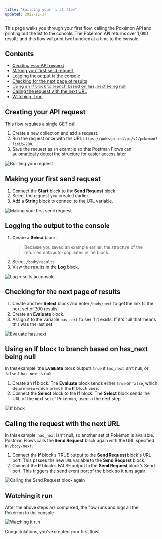 ```yaml
---
title: "Building your first flow"
updated: 2022-11-17
---
```


This page walks you through your first flow, calling the Pokémon API and printing out the list to the console. The Pokémon API returns over 1,000 results and this flow will print two hundred at a time to the console.

## Contents

<!-- vale Postman.Spelling = NO -->

* [Creating your API request](#creating-your-api-request)
* [Making your first send request](#making-your-first-send-request)
* [Logging the output to the console](#logging-the-output-to-the-console)
* [Checking for the next page of results](#checking-for-the-next-page-of-results)
* [Using an If block to branch based on has_next being null](#using-an-if-block-to-branch-based-on-has_next-being-null)
* [Calling the request with the next URL](#calling-the-request-with-the-next-url)
* [Watching it run](#watching-it-run)

<!-- vale Postman.Spelling = YES -->

## Creating your API request

This flow requires a single GET call.

1. Create a new collection and add a request.
1. Run the request once with the URL `https://pokeapi.co/api/v2/pokemon?limit=200`.
1. Save the request as an example so that Postman Flows can automatically detect the structure for easier access later.

![Building your request](https://assets.postman.com/postman-labs-docs/building-your-first-flow/first-api-request.gif)

## Making your first send request

1. Connect the **Start** block to the **Send Request** block.
1. Select the request you created earlier.
1. Add a **String** block to connect to the URL variable.

![Making your first send request](https://assets.postman.com/postman-labs-docs/building-your-first-flow/first-send-request.gif)

## Logging the output to the console

1. Create a **Select** block.
    > Because you saved an example earlier, the structure of the returned data auto-populates in the block.
1. Select `/body/results`.
1. View the results in the **Log** block.

![Log results to console](https://assets.postman.com/postman-labs-docs/building-your-first-flow/first-log-to-console.gif)

## Checking for the next page of results

1. Create another **Select** block and enter `/body/next` to get the link to the next set of 200 results.
1. Create an **Evaluate** block.
1. Assign it to the variable `has_next` to see if it exists. If it's null that means this was the last set.

<!-- vale Postman.Spelling = NO -->

![Evaluate has_next](https://assets.postman.com/postman-labs-docs/building-your-first-flow/first-check-for-next-result.gif)

## Using an If block to branch based on has_next being null

In this example, the **Evaluate** block outputs `true` if `has_next` isn't null, or `false` if `has_next` is null.

1. Create an **If** block. The **Evaluate** block sends either `true` or `false`, which determines which branch the **If** block uses.
1. Connect the **Select** block to the **If** block. The **Select** block sends the URL of the next set of Pokémon, used in the next step.

![**If** block](https://assets.postman.com/postman-labs-docs/building-your-first-flow/first-if-block.gif)

## Calling the request with the next URL

In this example, `has_next` isn't null, so another set of Pokémon is available. Postman Flows calls the **Send Request** block again with the URL specified in `/body/next`.

<!-- vale Postman.Spelling = YES -->

1. Connect the **If** block's TRUE output to the **Send Request** block's URL port. This passes the new `URL` variable to the **Send Request** block.
1. Connect the **If** block's FALSE output to the **Send Request** block's Send port. This triggers the send event port of the block so it runs again.

![Calling the **Send Request** block again](https://assets.postman.com/postman-labs-docs/building-your-first-flow/first-next-url.gif)

## Watching it run

<!-- vale Postman.Vocab = NO -->

After the above steps are completed, the flow runs and logs all the Pokémon to the console.

<!-- vale Postman.Vocab = YES -->

![Watching it run](https://assets.postman.com/postman-labs-docs/building-your-first-flow/watching-flow-run.gif)

Congratulations, you've created your first flow!

